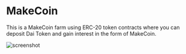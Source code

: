 # MakeCoin

This is a MakeCoin farm using ERC-20 token contracts where you can deposit Dai Token and gain interest in the form of MakeCoin.

![screenshot](https://github.com/Kou-kun42/MakeCoin/blob/main/screenshot.jpg?raw=true)
